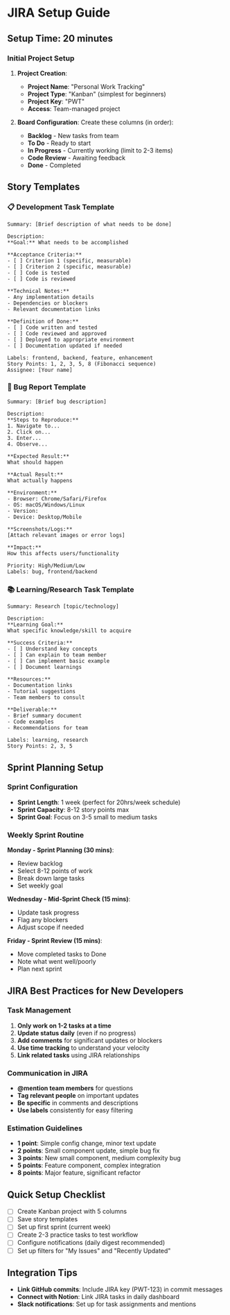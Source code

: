 # JIRA Setup Guide

## Setup Time: 20 minutes

### Initial Project Setup

1. **Project Creation**:
   - **Project Name**: "Personal Work Tracking"
   - **Project Type**: "Kanban" (simplest for beginners)
   - **Project Key**: "PWT"
   - **Access**: Team-managed project

2. **Board Configuration**:
   Create these columns (in order):
   - **Backlog** - New tasks from team
   - **To Do** - Ready to start
   - **In Progress** - Currently working (limit to 2-3 items)
   - **Code Review** - Awaiting feedback
   - **Done** - Completed

## Story Templates

### 📋 Development Task Template
```
Summary: [Brief description of what needs to be done]

Description:
**Goal:** What needs to be accomplished

**Acceptance Criteria:**
- [ ] Criterion 1 (specific, measurable)
- [ ] Criterion 2 (specific, measurable)
- [ ] Code is tested
- [ ] Code is reviewed

**Technical Notes:** 
- Any implementation details
- Dependencies or blockers
- Relevant documentation links

**Definition of Done:**
- [ ] Code written and tested
- [ ] Code reviewed and approved
- [ ] Deployed to appropriate environment
- [ ] Documentation updated if needed

Labels: frontend, backend, feature, enhancement
Story Points: 1, 2, 3, 5, 8 (Fibonacci sequence)
Assignee: [Your name]
```

### 🐛 Bug Report Template
```
Summary: [Brief bug description]

Description:
**Steps to Reproduce:**
1. Navigate to...
2. Click on...
3. Enter...
4. Observe...

**Expected Result:** 
What should happen

**Actual Result:** 
What actually happens

**Environment:** 
- Browser: Chrome/Safari/Firefox
- OS: macOS/Windows/Linux
- Version: 
- Device: Desktop/Mobile

**Screenshots/Logs:** 
[Attach relevant images or error logs]

**Impact:** 
How this affects users/functionality

Priority: High/Medium/Low
Labels: bug, frontend/backend
```

### 📚 Learning/Research Task Template
```
Summary: Research [topic/technology]

Description:
**Learning Goal:** 
What specific knowledge/skill to acquire

**Success Criteria:**
- [ ] Understand key concepts
- [ ] Can explain to team member
- [ ] Can implement basic example
- [ ] Document learnings

**Resources:**
- Documentation links
- Tutorial suggestions
- Team members to consult

**Deliverable:**
- Brief summary document
- Code examples
- Recommendations for team

Labels: learning, research
Story Points: 2, 3, 5
```

## Sprint Planning Setup

### Sprint Configuration
- **Sprint Length**: 1 week (perfect for 20hrs/week schedule)
- **Sprint Capacity**: 8-12 story points max
- **Sprint Goal**: Focus on 3-5 small to medium tasks

### Weekly Sprint Routine

**Monday - Sprint Planning (30 mins)**:
- Review backlog
- Select 8-12 points of work
- Break down large tasks
- Set weekly goal

**Wednesday - Mid-Sprint Check (15 mins)**:
- Update task progress
- Flag any blockers
- Adjust scope if needed

**Friday - Sprint Review (15 mins)**:
- Move completed tasks to Done
- Note what went well/poorly
- Plan next sprint

## JIRA Best Practices for New Developers

### Task Management
1. **Only work on 1-2 tasks at a time**
2. **Update status daily** (even if no progress)
3. **Add comments** for significant updates or blockers
4. **Use time tracking** to understand your velocity
5. **Link related tasks** using JIRA relationships

### Communication in JIRA
- **@mention team members** for questions
- **Tag relevant people** on important updates  
- **Be specific** in comments and descriptions
- **Use labels** consistently for easy filtering

### Estimation Guidelines
- **1 point**: Simple config change, minor text update
- **2 points**: Small component update, simple bug fix
- **3 points**: New small component, medium complexity bug
- **5 points**: Feature component, complex integration
- **8 points**: Major feature, significant refactor

## Quick Setup Checklist
- [ ] Create Kanban project with 5 columns
- [ ] Save story templates
- [ ] Set up first sprint (current week)
- [ ] Create 2-3 practice tasks to test workflow
- [ ] Configure notifications (daily digest recommended)
- [ ] Set up filters for "My Issues" and "Recently Updated"

## Integration Tips
- **Link GitHub commits**: Include JIRA key (PWT-123) in commit messages
- **Connect with Notion**: Link JIRA tasks in daily dashboard
- **Slack notifications**: Set up for task assignments and mentions